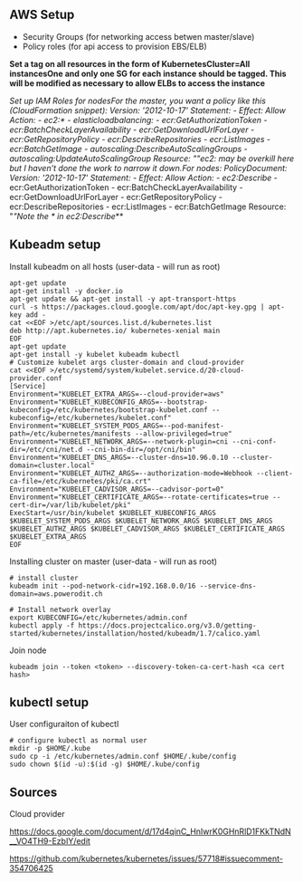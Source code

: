 

## AWS Setup

- Security Groups (for networking access betwen master/slave)
- Policy roles (for api access to provision EBS/ELB)

**Set a tag on all resources in the form of KubernetesCluster=<cluster name>All instancesOne and only one SG for each instance should be tagged.  This will be modified as necessary to allow ELBs to access the instance**

**Set up IAM Roles for nodesFor the master, you want a policy like this (CloudFormation snippet):         Version: '2012-10-17'          Statement:          - Effect: Allow            Action:            - ec2:\*            - elasticloadbalancing:*            - ecr:GetAuthorizationToken            - ecr:BatchCheckLayerAvailability            - ecr:GetDownloadUrlForLayer            - ecr:GetRepositoryPolicy            - ecr:DescribeRepositories            - ecr:ListImages            - ecr:BatchGetImage            - autoscaling:DescribeAutoScalingGroups            - autoscaling:UpdateAutoScalingGroup            Resource: "*"ec2:* may be overkill here but I haven’t done the work to narrow it down.For nodes:       PolicyDocument:          Version: '2012-10-17'          Statement:          - Effect: Allow            Action:            - ec2:Describe*            - ecr:GetAuthorizationToken            - ecr:BatchCheckLayerAvailability            - ecr:GetDownloadUrlForLayer            - ecr:GetRepositoryPolicy            - ecr:DescribeRepositories            - ecr:ListImages            - ecr:BatchGetImage            Resource: "*"Note the * in ec2:Describe***



## Kubeadm setup

Install kubeadm on all hosts (user-data - will run as root)

~~~
apt-get update
apt-get install -y docker.io
apt-get update && apt-get install -y apt-transport-https
curl -s https://packages.cloud.google.com/apt/doc/apt-key.gpg | apt-key add -
cat <<EOF >/etc/apt/sources.list.d/kubernetes.list
deb http://apt.kubernetes.io/ kubernetes-xenial main
EOF
apt-get update
apt-get install -y kubelet kubeadm kubectl
# Customize kubelet args cluster-domain and cloud-provider
cat <<EOF >/etc/systemd/system/kubelet.service.d/20-cloud-provider.conf
[Service]
Environment="KUBELET_EXTRA_ARGS=--cloud-provider=aws"
Environment="KUBELET_KUBECONFIG_ARGS=--bootstrap-kubeconfig=/etc/kubernetes/bootstrap-kubelet.conf --kubeconfig=/etc/kubernetes/kubelet.conf"
Environment="KUBELET_SYSTEM_PODS_ARGS=--pod-manifest-path=/etc/kubernetes/manifests --allow-privileged=true"
Environment="KUBELET_NETWORK_ARGS=--network-plugin=cni --cni-conf-dir=/etc/cni/net.d --cni-bin-dir=/opt/cni/bin"
Environment="KUBELET_DNS_ARGS=--cluster-dns=10.96.0.10 --cluster-domain=cluster.local"
Environment="KUBELET_AUTHZ_ARGS=--authorization-mode=Webhook --client-ca-file=/etc/kubernetes/pki/ca.crt"
Environment="KUBELET_CADVISOR_ARGS=--cadvisor-port=0"
Environment="KUBELET_CERTIFICATE_ARGS=--rotate-certificates=true --cert-dir=/var/lib/kubelet/pki"
ExecStart=/usr/bin/kubelet $KUBELET_KUBECONFIG_ARGS $KUBELET_SYSTEM_PODS_ARGS $KUBELET_NETWORK_ARGS $KUBELET_DNS_ARGS $KUBELET_AUTHZ_ARGS $KUBELET_CADVISOR_ARGS $KUBELET_CERTIFICATE_ARGS $KUBELET_EXTRA_ARGS
EOF
~~~

Installing cluster on master (user-data - will run as root)

~~~
# install cluster
kubeadm init --pod-network-cidr=192.168.0.0/16 --service-dns-domain=aws.powerodit.ch

# Install network overlay
export KUBECONFIG=/etc/kubernetes/admin.conf
kubectl apply -f https://docs.projectcalico.org/v3.0/getting-started/kubernetes/installation/hosted/kubeadm/1.7/calico.yaml
~~~

Join node

```
kubeadm join --token <token> --discovery-token-ca-cert-hash <ca cert hash>
```



## kubectl setup

User configuraiton of kubectl

~~~
# configure kubectl as normal user
mkdir -p $HOME/.kube
sudo cp -i /etc/kubernetes/admin.conf $HOME/.kube/config
sudo chown $(id -u):$(id -g) $HOME/.kube/config
~~~



## Sources

Cloud provider

https://docs.google.com/document/d/17d4qinC_HnIwrK0GHnRlD1FKkTNdN__VO4TH9-EzbIY/edit

https://github.com/kubernetes/kubernetes/issues/57718#issuecomment-354706425